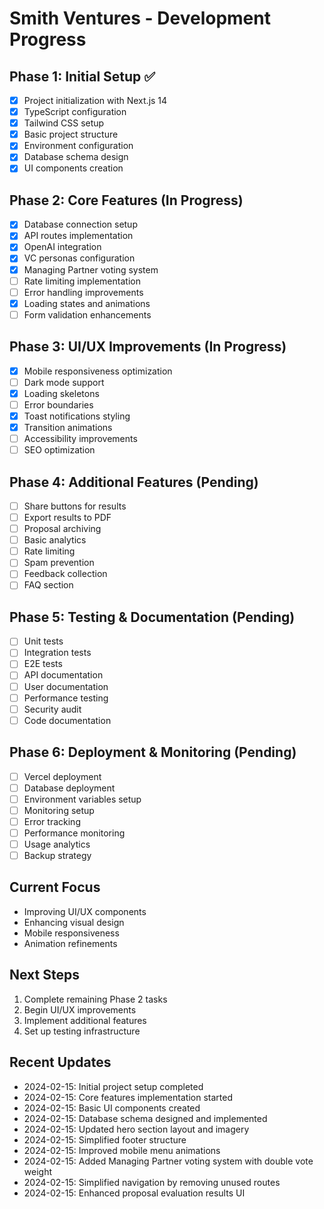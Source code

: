# Smith Ventures - Development Progress

## Phase 1: Initial Setup ✅

- [x] Project initialization with Next.js 14
- [x] TypeScript configuration
- [x] Tailwind CSS setup
- [x] Basic project structure
- [x] Environment configuration
- [x] Database schema design
- [x] UI components creation

## Phase 2: Core Features (In Progress)

- [x] Database connection setup
- [x] API routes implementation
- [x] OpenAI integration
- [x] VC personas configuration
- [x] Managing Partner voting system
- [ ] Rate limiting implementation
- [ ] Error handling improvements
- [x] Loading states and animations
- [ ] Form validation enhancements

## Phase 3: UI/UX Improvements (In Progress)

- [x] Mobile responsiveness optimization
- [ ] Dark mode support
- [x] Loading skeletons
- [ ] Error boundaries
- [x] Toast notifications styling
- [x] Transition animations
- [ ] Accessibility improvements
- [ ] SEO optimization

## Phase 4: Additional Features (Pending)

- [ ] Share buttons for results
- [ ] Export results to PDF
- [ ] Proposal archiving
- [ ] Basic analytics
- [ ] Rate limiting
- [ ] Spam prevention
- [ ] Feedback collection
- [ ] FAQ section

## Phase 5: Testing & Documentation (Pending)

- [ ] Unit tests
- [ ] Integration tests
- [ ] E2E tests
- [ ] API documentation
- [ ] User documentation
- [ ] Performance testing
- [ ] Security audit
- [ ] Code documentation

## Phase 6: Deployment & Monitoring (Pending)

- [ ] Vercel deployment
- [ ] Database deployment
- [ ] Environment variables setup
- [ ] Monitoring setup
- [ ] Error tracking
- [ ] Performance monitoring
- [ ] Usage analytics
- [ ] Backup strategy

## Current Focus

- Improving UI/UX components
- Enhancing visual design
- Mobile responsiveness
- Animation refinements

## Next Steps

1. Complete remaining Phase 2 tasks
2. Begin UI/UX improvements
3. Implement additional features
4. Set up testing infrastructure

## Recent Updates

- 2024-02-15: Initial project setup completed
- 2024-02-15: Core features implementation started
- 2024-02-15: Basic UI components created
- 2024-02-15: Database schema designed and implemented
- 2024-02-15: Updated hero section layout and imagery
- 2024-02-15: Simplified footer structure
- 2024-02-15: Improved mobile menu animations
- 2024-02-15: Added Managing Partner voting system with double vote weight
- 2024-02-15: Simplified navigation by removing unused routes
- 2024-02-15: Enhanced proposal evaluation results UI
